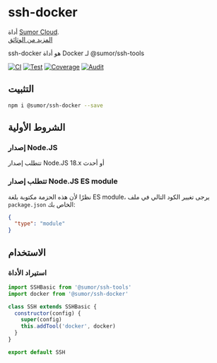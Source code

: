 # ssh-docker

أداة [Sumor Cloud](https://sumor.cloud).  
[المزيد من الوثائق](https://sumor.cloud/ssh-docker)

ssh-docker هو أداة Docker لـ @sumor/ssh-tools

[![CI](https://github.com/sumor-cloud/ssh-docker/actions/workflows/ci.yml/badge.svg)](https://github.com/sumor-cloud/ssh-docker/actions/workflows/ci.yml)
[![Test](https://github.com/sumor-cloud/ssh-docker/actions/workflows/ut.yml/badge.svg)](https://github.com/sumor-cloud/ssh-docker/actions/workflows/ut.yml)
[![Coverage](https://github.com/sumor-cloud/ssh-docker/actions/workflows/coverage.yml/badge.svg)](https://github.com/sumor-cloud/ssh-docker/actions/workflows/coverage.yml)
[![Audit](https://github.com/sumor-cloud/ssh-docker/actions/workflows/audit.yml/badge.svg)](https://github.com/sumor-cloud/ssh-docker/actions/workflows/audit.yml)

## التثبيت

```bash
npm i @sumor/ssh-docker --save
```

## الشروط الأولية

### إصدار Node.JS

تتطلب إصدار Node.JS 18.x أو أحدث

### تتطلب إصدار Node.JS ES module

نظرًا لأن هذه الحزمة مكتوبة بلغة ES module،
يرجى تغيير الكود التالي في ملف `package.json` الخاص بك:

```json
{
  "type": "module"
}
```

## الاستخدام

### استيراد الأداة

```js
import SSHBasic from '@sumor/ssh-tools'
import docker from '@sumor/ssh-docker'

class SSH extends SSHBasic {
  constructor(config) {
    super(config)
    this.addTool('docker', docker)
  }
}

export default SSH
```
